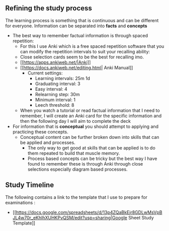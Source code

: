## Refining the study process
The learning process is something that is continuous and can be different for everyone. 
Information can be separated into **facts** and **concepts** 
- The best way to remember factual information is through spaced repetition:
	- For this I use Anki which is a free spaced repetition software that you can modify the repetition intervals to suit your recalling ability:
	- Close selection cards seem to be the best for recalling imo.
	- [[https://apps.ankiweb.net/|Anki]]
	- [[https://docs.ankiweb.net/editing.html| Anki Manual]]
		- Current settings:
			- Learning intervals: 25m 1d
			- Graduating interval: 3
			- Easy interval: 4
			- Relearning step: 30m
			- Minimum interval: 1
			- Leech threshold: 8
	- When you watch a tutorial or read factual information that I need to remember, I will create an Anki card for the specific information and then the following day I will aim to complete the deck 
- For information that is **conceptual** you should attempt to applying and practicing these concepts. 
	- Conceptual content can be further broken down into skills that can be applied and processes.
		- The only way to get good at skills that can be applied is to do them repeated to build that muscle memory.
		- Process based concepts can be tricky but the best way I have found to remember these is through Anki through close selections especially diagram based processes.

## Study Timeline
The following contains a link to the template that I use to prepare for examinations :
- [[https://docs.google.com/spreadsheets/d/13p4ZQaBkEjr8GDLwMsVpBJL4w70r_eKhlhXUHKPvQSM/edit?usp=sharing|Google Sheet Study Template]]

